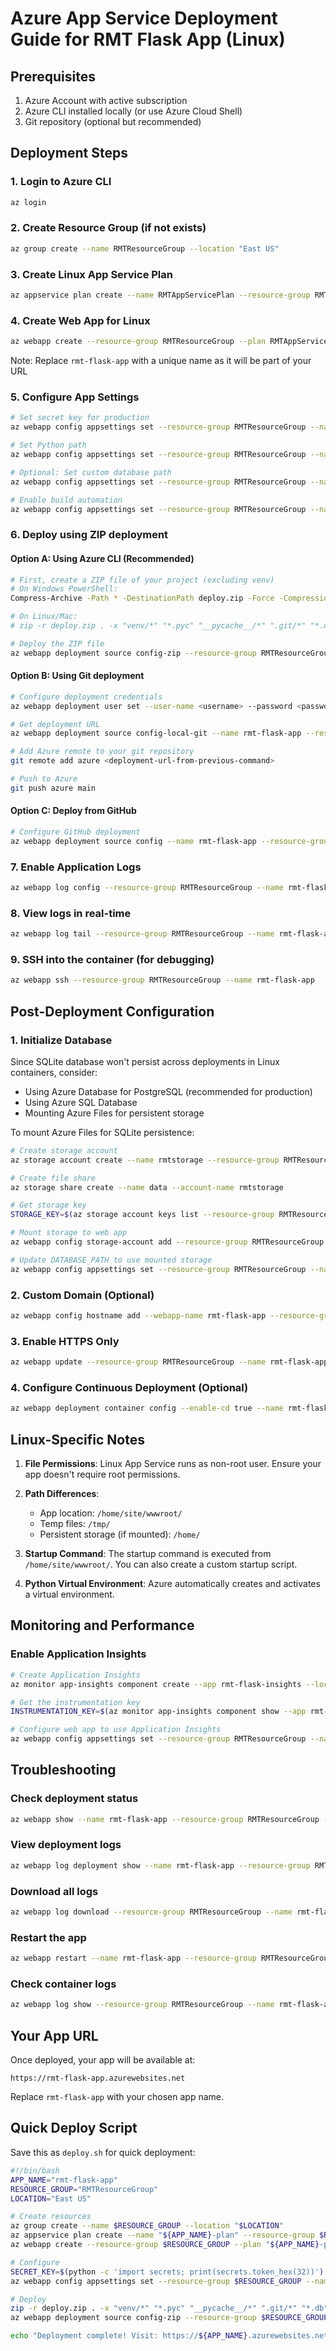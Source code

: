 # Azure App Service Deployment Guide for RMT Flask App (Linux)

## Prerequisites
1. Azure Account with active subscription
2. Azure CLI installed locally (or use Azure Cloud Shell)
3. Git repository (optional but recommended)

## Deployment Steps

### 1. Login to Azure CLI
```bash
az login
```

### 2. Create Resource Group (if not exists)
```bash
az group create --name RMTResourceGroup --location "East US"
```

### 3. Create Linux App Service Plan
```bash
az appservice plan create --name RMTAppServicePlan --resource-group RMTResourceGroup --sku B1 --is-linux
```

### 4. Create Web App for Linux
```bash
az webapp create --resource-group RMTResourceGroup --plan RMTAppServicePlan --name rmt-flask-app --runtime "PYTHON:3.11" --startup-file "gunicorn --bind=0.0.0.0 --timeout 600 app:app"
```
Note: Replace `rmt-flask-app` with a unique name as it will be part of your URL

### 5. Configure App Settings
```bash
# Set secret key for production
az webapp config appsettings set --resource-group RMTResourceGroup --name rmt-flask-app --settings SECRET_KEY="your-secure-secret-key-here"

# Set Python path
az webapp config appsettings set --resource-group RMTResourceGroup --name rmt-flask-app --settings PYTHONPATH="/home/site/wwwroot"

# Optional: Set custom database path
az webapp config appsettings set --resource-group RMTResourceGroup --name rmt-flask-app --settings DATABASE_PATH="/home/site/wwwroot/rmt_database.db"

# Enable build automation
az webapp config appsettings set --resource-group RMTResourceGroup --name rmt-flask-app --settings SCM_DO_BUILD_DURING_DEPLOYMENT=true
```

### 6. Deploy using ZIP deployment

#### Option A: Using Azure CLI (Recommended)
```bash
# First, create a ZIP file of your project (excluding venv)
# On Windows PowerShell:
Compress-Archive -Path * -DestinationPath deploy.zip -Force -CompressionLevel Optimal

# On Linux/Mac:
# zip -r deploy.zip . -x "venv/*" "*.pyc" "__pycache__/*" ".git/*" "*.db"

# Deploy the ZIP file
az webapp deployment source config-zip --resource-group RMTResourceGroup --name rmt-flask-app --src deploy.zip
```

#### Option B: Using Git deployment
```bash
# Configure deployment credentials
az webapp deployment user set --user-name <username> --password <password>

# Get deployment URL
az webapp deployment source config-local-git --name rmt-flask-app --resource-group RMTResourceGroup

# Add Azure remote to your git repository
git remote add azure <deployment-url-from-previous-command>

# Push to Azure
git push azure main
```

#### Option C: Deploy from GitHub
```bash
# Configure GitHub deployment
az webapp deployment source config --name rmt-flask-app --resource-group RMTResourceGroup --repo-url https://github.com/MurliManoharDev/RMTVibecoding.git --branch main
```

### 7. Enable Application Logs
```bash
az webapp log config --resource-group RMTResourceGroup --name rmt-flask-app --application-logging filesystem --level information --web-server-logging filesystem
```

### 8. View logs in real-time
```bash
az webapp log tail --resource-group RMTResourceGroup --name rmt-flask-app
```

### 9. SSH into the container (for debugging)
```bash
az webapp ssh --resource-group RMTResourceGroup --name rmt-flask-app
```

## Post-Deployment Configuration

### 1. Initialize Database
Since SQLite database won't persist across deployments in Linux containers, consider:
- Using Azure Database for PostgreSQL (recommended for production)
- Using Azure SQL Database
- Mounting Azure Files for persistent storage

To mount Azure Files for SQLite persistence:
```bash
# Create storage account
az storage account create --name rmtstorage --resource-group RMTResourceGroup --sku Standard_LRS

# Create file share
az storage share create --name data --account-name rmtstorage

# Get storage key
STORAGE_KEY=$(az storage account keys list --resource-group RMTResourceGroup --account-name rmtstorage --query '[0].value' -o tsv)

# Mount storage to web app
az webapp config storage-account add --resource-group RMTResourceGroup --name rmt-flask-app --custom-id data --storage-type AzureFiles --share-name data --account-name rmtstorage --access-key $STORAGE_KEY --mount-path /home/data

# Update DATABASE_PATH to use mounted storage
az webapp config appsettings set --resource-group RMTResourceGroup --name rmt-flask-app --settings DATABASE_PATH="/home/data/rmt_database.db"
```

### 2. Custom Domain (Optional)
```bash
az webapp config hostname add --webapp-name rmt-flask-app --resource-group RMTResourceGroup --hostname www.yourdomain.com
```

### 3. Enable HTTPS Only
```bash
az webapp update --resource-group RMTResourceGroup --name rmt-flask-app --https-only true
```

### 4. Configure Continuous Deployment (Optional)
```bash
az webapp deployment container config --enable-cd true --name rmt-flask-app --resource-group RMTResourceGroup
```

## Linux-Specific Notes

1. **File Permissions**: Linux App Service runs as non-root user. Ensure your app doesn't require root permissions.

2. **Path Differences**: 
   - App location: `/home/site/wwwroot/`
   - Temp files: `/tmp/`
   - Persistent storage (if mounted): `/home/`

3. **Startup Command**: The startup command is executed from `/home/site/wwwroot/`. You can also create a custom startup script.

4. **Python Virtual Environment**: Azure automatically creates and activates a virtual environment.

## Monitoring and Performance

### Enable Application Insights
```bash
# Create Application Insights
az monitor app-insights component create --app rmt-flask-insights --location "East US" --resource-group RMTResourceGroup

# Get the instrumentation key
INSTRUMENTATION_KEY=$(az monitor app-insights component show --app rmt-flask-insights --resource-group RMTResourceGroup --query instrumentationKey -o tsv)

# Configure web app to use Application Insights
az webapp config appsettings set --resource-group RMTResourceGroup --name rmt-flask-app --settings APPINSIGHTS_INSTRUMENTATIONKEY=$INSTRUMENTATION_KEY
```

## Troubleshooting

### Check deployment status
```bash
az webapp show --name rmt-flask-app --resource-group RMTResourceGroup --query state
```

### View deployment logs
```bash
az webapp log deployment show --name rmt-flask-app --resource-group RMTResourceGroup
```

### Download all logs
```bash
az webapp log download --resource-group RMTResourceGroup --name rmt-flask-app --log-file logs.zip
```

### Restart the app
```bash
az webapp restart --name rmt-flask-app --resource-group RMTResourceGroup
```

### Check container logs
```bash
az webapp log show --resource-group RMTResourceGroup --name rmt-flask-app
```

## Your App URL
Once deployed, your app will be available at:
```
https://rmt-flask-app.azurewebsites.net
```

Replace `rmt-flask-app` with your chosen app name.

## Quick Deploy Script

Save this as `deploy.sh` for quick deployment:
```bash
#!/bin/bash
APP_NAME="rmt-flask-app"
RESOURCE_GROUP="RMTResourceGroup"
LOCATION="East US"

# Create resources
az group create --name $RESOURCE_GROUP --location "$LOCATION"
az appservice plan create --name "${APP_NAME}-plan" --resource-group $RESOURCE_GROUP --sku B1 --is-linux
az webapp create --resource-group $RESOURCE_GROUP --plan "${APP_NAME}-plan" --name $APP_NAME --runtime "PYTHON:3.11"

# Configure
SECRET_KEY=$(python -c 'import secrets; print(secrets.token_hex(32))')
az webapp config appsettings set --resource-group $RESOURCE_GROUP --name $APP_NAME --settings SECRET_KEY="$SECRET_KEY" SCM_DO_BUILD_DURING_DEPLOYMENT=true

# Deploy
zip -r deploy.zip . -x "venv/*" "*.pyc" "__pycache__/*" ".git/*" "*.db"
az webapp deployment source config-zip --resource-group $RESOURCE_GROUP --name $APP_NAME --src deploy.zip

echo "Deployment complete! Visit: https://${APP_NAME}.azurewebsites.net"
``` 